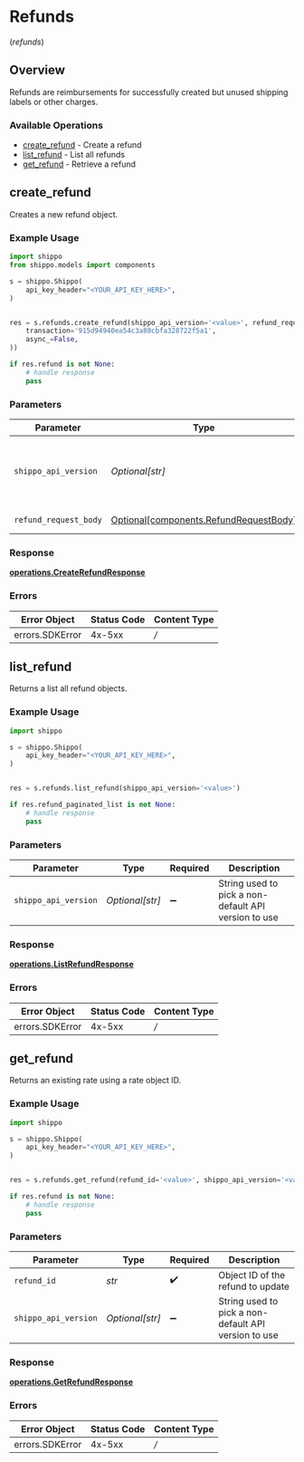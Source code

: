 # Refunds
(*refunds*)

## Overview

Refunds are reimbursements for successfully created but unused shipping labels or other charges.
<SchemaDefinition schemaRef="#/components/schemas/Refund"/>

### Available Operations

* [create_refund](#create_refund) - Create a refund
* [list_refund](#list_refund) - List all refunds
* [get_refund](#get_refund) - Retrieve a refund

## create_refund

Creates a new refund object.

### Example Usage

```python
import shippo
from shippo.models import components

s = shippo.Shippo(
    api_key_header="<YOUR_API_KEY_HERE>",
)


res = s.refunds.create_refund(shippo_api_version='<value>', refund_request_body=components.RefundRequestBody(
    transaction='915d94940ea54c3a80cbfa328722f5a1',
    async_=False,
))

if res.refund is not None:
    # handle response
    pass

```

### Parameters

| Parameter                                                                              | Type                                                                                   | Required                                                                               | Description                                                                            |
| -------------------------------------------------------------------------------------- | -------------------------------------------------------------------------------------- | -------------------------------------------------------------------------------------- | -------------------------------------------------------------------------------------- |
| `shippo_api_version`                                                                   | *Optional[str]*                                                                        | :heavy_minus_sign:                                                                     | String used to pick a non-default API version to use                                   |
| `refund_request_body`                                                                  | [Optional[components.RefundRequestBody]](../../models/components/refundrequestbody.md) | :heavy_minus_sign:                                                                     | Refund details                                                                         |


### Response

**[operations.CreateRefundResponse](../../models/operations/createrefundresponse.md)**
### Errors

| Error Object    | Status Code     | Content Type    |
| --------------- | --------------- | --------------- |
| errors.SDKError | 4x-5xx          | */*             |

## list_refund

Returns a list all refund objects.

### Example Usage

```python
import shippo

s = shippo.Shippo(
    api_key_header="<YOUR_API_KEY_HERE>",
)


res = s.refunds.list_refund(shippo_api_version='<value>')

if res.refund_paginated_list is not None:
    # handle response
    pass

```

### Parameters

| Parameter                                            | Type                                                 | Required                                             | Description                                          |
| ---------------------------------------------------- | ---------------------------------------------------- | ---------------------------------------------------- | ---------------------------------------------------- |
| `shippo_api_version`                                 | *Optional[str]*                                      | :heavy_minus_sign:                                   | String used to pick a non-default API version to use |


### Response

**[operations.ListRefundResponse](../../models/operations/listrefundresponse.md)**
### Errors

| Error Object    | Status Code     | Content Type    |
| --------------- | --------------- | --------------- |
| errors.SDKError | 4x-5xx          | */*             |

## get_refund

Returns an existing rate using a rate object ID.

### Example Usage

```python
import shippo

s = shippo.Shippo(
    api_key_header="<YOUR_API_KEY_HERE>",
)


res = s.refunds.get_refund(refund_id='<value>', shippo_api_version='<value>')

if res.refund is not None:
    # handle response
    pass

```

### Parameters

| Parameter                                            | Type                                                 | Required                                             | Description                                          |
| ---------------------------------------------------- | ---------------------------------------------------- | ---------------------------------------------------- | ---------------------------------------------------- |
| `refund_id`                                          | *str*                                                | :heavy_check_mark:                                   | Object ID of the refund to update                    |
| `shippo_api_version`                                 | *Optional[str]*                                      | :heavy_minus_sign:                                   | String used to pick a non-default API version to use |


### Response

**[operations.GetRefundResponse](../../models/operations/getrefundresponse.md)**
### Errors

| Error Object    | Status Code     | Content Type    |
| --------------- | --------------- | --------------- |
| errors.SDKError | 4x-5xx          | */*             |
